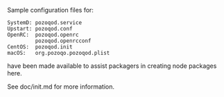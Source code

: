 Sample configuration files for:
```
SystemD: pozoqod.service
Upstart: pozoqod.conf
OpenRC:  pozoqod.openrc
         pozoqod.openrcconf
CentOS:  pozoqod.init
macOS:   org.pozoqo.pozoqod.plist
```
have been made available to assist packagers in creating node packages here.

See doc/init.md for more information.
